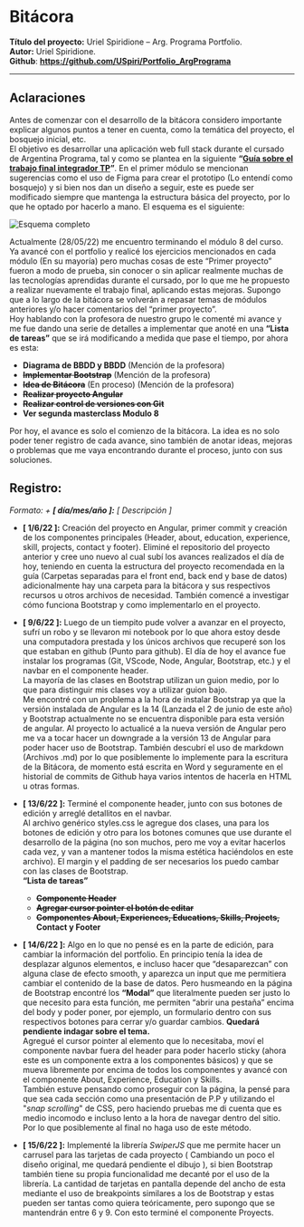 # **Bitácora**
**Título del proyecto:** Uriel Spiridione – Arg. Programa Portfolio.   
**Autor:** Uriel Spiridione.  
**Github**: **https://github.com/USpiri/Portfolio_ArgPrograma**  

* * * 
## **Aclaraciones**
Antes de comenzar con el desarrollo de la bitácora considero importante explicar algunos puntos a tener en cuenta, como la temática del proyecto, el bosquejo inicial, etc.  
El objetivo es desarrollar una aplicación web full stack durante el cursado de Argentina Programa, tal y como se plantea en la siguiente **“[Guía sobre el trabajo final integrador TP](https://argentinaprograma.inti.gob.ar/mod/resource/view.php?id=1033)”**. En el primer módulo se mencionan sugerencias como el uso de Figma para crear el prototipo (Lo entendí como bosquejo) y si bien nos dan un diseño a seguir, este es puede ser modificado siempre que mantenga la estructura básica del proyecto, por lo que he optado por hacerlo a mano. El esquema es el siguiente:  
  
![Esquema completo](Completo1.jpg)  
  
Actualmente (28/05/22) me encuentro terminando el módulo 8 del curso. Ya avancé con el portfolio y realicé los ejercicios mencionados en cada módulo (En su mayoría) pero muchas cosas de este “Primer proyecto” fueron a modo de prueba, sin conocer o sin aplicar realmente muchas de las tecnologías aprendidas durante el cursado, por lo que me he propuesto a realizar nuevamente el trabajo final, aplicando estas mejoras. Supongo que a lo largo de la bitácora se volverán a repasar temas de módulos anteriores y/o hacer comentarios del “primer proyecto”.  
Hoy hablando con la profesora de nuestro grupo le comenté mi avance y me fue dando una serie de detalles a implementar que anoté en una **“Lista de tareas”** que se irá modificando a medida que pase el tiempo, por ahora es esta:
+ **Diagrama de BBDD y BBDD** (Mención de la profesora)
+ ~~**Implementar Bootstrap**~~ (Mención de la profesora)
+ ~~**Idea de Bitácora**~~ (En proceso) (Mención de la profesora)
+ ~~**Realizar proyecto Angular**~~
+ ~~**Realizar control de versiones con Git**~~
+ **Ver segunda masterclass Modulo 8**  

Por hoy, el avance es solo el comienzo de la bitácora. La idea es no solo poder tener registro de cada avance, sino también de anotar ideas, mejoras o problemas que me vaya encontrando durante el proceso, junto con sus soluciones.  

## **Registro:** 
*Formato: + **[ día/mes/año ]:** [ Descripción ]*  

+ **[ 1/6/22 ]:** Creación del proyecto en Angular, primer commit y creación de los componentes principales (Header, about, education, experience, skill, projects, contact y footer). Eliminé el repositorio del proyecto anterior y cree uno nuevo al cual subí los avances realizados el día de hoy, teniendo en cuenta la estructura del proyecto recomendada en la guía (Carpetas separadas para el front end, back end y base de datos) adicionalmente hay una carpeta para la bitácora y sus respectivos recursos u otros archivos de necesidad. También comencé a investigar cómo funciona Bootstrap y como implementarlo en el proyecto.  

+ **[ 9/6/22 ]:** Luego de un tiempito pude volver a avanzar en el proyecto, sufrí un robo y se llevaron mi notebook por lo que ahora estoy desde una computadora prestada y los únicos archivos que recuperé son los que estaban en github (Punto para github). El día de hoy el avance fue instalar los programas (Git, VScode, Node, Angular, Bootstrap, etc.) y el navbar en el componente header.  
La mayoría de las clases en Bootstrap utilizan un guion medio, por lo que para distinguir mis clases voy a utilizar guion bajo.  
Me encontré con un problema a la hora de instalar Bootstrap ya que la versión instalada de Angular es la 14 (Lanzada el 2 de junio de este año) y Bootstrap actualmente no se encuentra disponible para esta versión de angular. Al proyecto lo actualicé a la nueva versión de Angular pero me va a tocar hacer un downgrade a la versión 13 de Angular para poder hacer uso de Bootstrap. También descubrí el uso de markdown (Archivos .md) por lo que posiblemente lo implemente para la escritura de la Bitácora, de momento está escrita en Word y seguramente en el historial de commits de Github haya varios intentos de hacerla en HTML u otras formas.

+ **[ 13/6/22 ]:** Terminé el componente header, junto con sus botones de edición y arreglé detallitos en el navbar.  
Al archivo genérico styles.css le agregue dos clases, una para los botones de edición y otro para los botones comunes que use durante el desarrollo de la página (no son muchos, pero me voy a evitar hacerlos cada vez, y van a mantener todos la misma estética haciéndolos en este archivo). El margin y el padding de ser necesarios los puedo cambar con las clases de Bootstrap.  
**“Lista de tareas”**  
    + ~~**Componente Header**~~
    + ~~**Agregar cursor pointer el botón de editar**~~
    + ~~**Componentes About, Experiences, Educations, Skills, Projects,**~~ **Contact y Footer**  

+ **[ 14/6/22 ]:** Algo en lo que no pensé es en la parte de edición, para cambiar la información del portfolio. En principio tenía la idea de desplazar algunos elementos, e incluso hacer que “desaparezcan” con alguna clase de efecto smooth, y aparezca un input que me permitiera cambiar el contenido de la base de datos. Pero husmeando en la página de Bootstrap encontré los **“Modal”** que literalmente pueden ser justo lo que necesito para esta función, me permiten “abrir una pestaña” encima del body y poder poner, por ejemplo, un formulario dentro con sus respectivos botones para cerrar y/o guardar cambios. **Quedará pendiente indagar sobre el tema.**  
Agregué el cursor pointer al elemento que lo necesitaba, moví el componente navbar fuera del header para poder hacerlo sticky (ahora este es un componente extra a los componentes básicos) y que se mueva libremente por encima de todos los componentes y avancé con el componente About, Experience, Education y Skills.  
También estuve pensando como proseguir con la página, la pensé para que sea cada sección como una presentación de P.P y utilizando el "*snap scrolling*" de CSS, pero haciendo pruebas me di cuenta que es medio incomodo e incluso lento a la hora de navegar dentro del sitio. Por lo que posiblemente al final no haga uso de este método.  
+ **[ 15/6/22 ]:** Implementé la librería *SwiperJS* que me permite hacer un carrusel para las tarjetas de cada proyecto ( Cambiando un poco el diseño original, me quedará pendiente el dibujo ), si bien Bootstrap también tiene su propia funcionalidad me decanté por el uso de la librería. La cantidad de tarjetas en pantalla depende del ancho de esta mediante el uso de breakpoints similares a los de Bootstrap y estas pueden ser tantas como quiera teóricamente, pero supongo que se mantendrán entre 6 y 9. Con esto terminé el componente Proyects.  